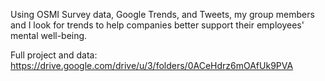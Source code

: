 Using OSMI Survey data, Google Trends, and Tweets, my group members and I look for trends to help companies better support their employees' mental well-being.

Full project and data: https://drive.google.com/drive/u/3/folders/0ACeHdrz6mOAfUk9PVA
